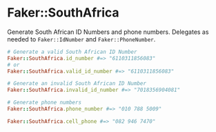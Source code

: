 # Faker::SouthAfrica

Generate South African ID Numbers and phone numbers. Delegates as needed to
`Faker::IdNumber` and `Faker::PhoneNumber`.

```ruby
# Generate a valid South African ID Number
Faker::SouthAfrica.id_number #=> "6110311856083"
# or
Faker::SouthAfrica.valid_id_number #=> "6110311856083"

# Generate an invalid South African ID Number
Faker::SouthAfrica.invalid_id_number #=> "7018356904081"

# Generate phone numbers
Faker::SouthAfrica.phone_number #=> "010 788 5009"

Faker::SouthAfrica.cell_phone #=> "082 946 7470"
```
